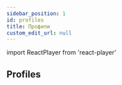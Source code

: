 ```yaml
---
sidebar_position: 1
id: profiles
title: Профили
custom_edit_url: null
---
```

import ReactPlayer from 'react-player'

## Profiles